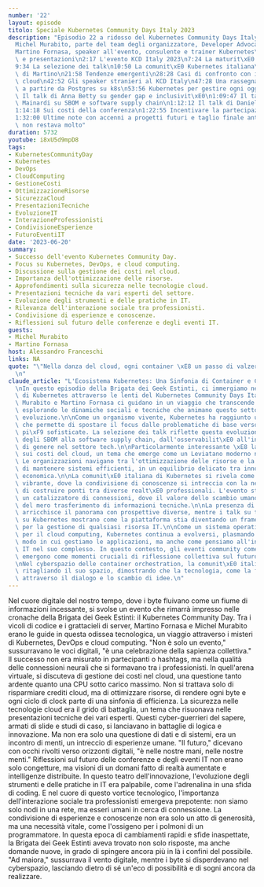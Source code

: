 ```yaml
---
number: '22'
layout: episode
titolo: Speciale Kubernetes Community Days Italy 2023
description: "Episodio 22 a ridosso del Kubernetes Community Days Italy 2023 con:\n\
  Michel Murabito, parte del team degli organizzatore, Developer Advocate at Mia-Platform\n\
  Martino Fornasa, speaker all'evento, consulente e trainer Kubernetes\n\n0:00 Introduzione\
  \ e presentazioni\n2:17 L'evento KCD Italy 2023\n7:24 La maturit\xE0 di Kubernetes\n\
  9:34 La selezione dei talk\n10:50 La comunit\xE0 Kubernetes italiana\n13.51 Il talk\
  \ di Martino\n21:58 Tendenze emergenti\n28:28 Casi di confronto con i costi del\
  \ cloud\n42:52 Gli speaker stranieri al KCD Italy\n47:28 Una rassegna di talk interessanti\
  \ a partire da Postgres su k8s\n53:56 Kubernetes per gestire ogni oggetto IT\n1:01:40\
  \ Il talk di Anna Betty su gender gap e inclusivit\xE0\n1:09:47 Il talk di Paolo\
  \ Mainardi su SBOM e software supply chain\n1:12:12 Il talk di Daniel Oh su observability\n\
  1:14:18 Sui costi della conferenza\n1:22:55 Incentivare la partecipazione alle community\n\
  1:32:00 Ultime note con accenni a progetti futuri e taglio finale anticipato, ma\
  \ non restava molto"
duration: 5732
youtube: i8xU5d9mpD8
tags:
- KubernetesCommunityDay
- Kubernetes
- DevOps
- CloudComputing
- GestioneCosti
- OttimizzazioneRisorse
- SicurezzaCloud
- PresentazioniTecniche
- EvoluzioneIT
- InterazioneProfessionisti
- CondivisioneEsperienze
- FuturoEventiIT
date: '2023-06-20'
summary:
- Successo dell'evento Kubernetes Community Day.
- Focus su Kubernetes, DevOps, e cloud computing.
- Discussione sulla gestione dei costi nel cloud.
- Importanza dell'ottimizzazione delle risorse.
- Approfondimenti sulla sicurezza nelle tecnologie cloud.
- Presentazioni tecniche da vari esperti del settore.
- Evoluzione degli strumenti e delle pratiche in IT.
- Rilevanza dell'interazione sociale tra professionisti.
- Condivisione di esperienze e conoscenze.
- Riflessioni sul futuro delle conferenze e degli eventi IT.
guests:
- Michel Murabito
- Martino Fornasa
host: Alessandro Franceschi
links: NA
quote: "\"Nella danza del cloud, ogni container \xE8 un passo di valzer con l'infinito.\"\
  \n"
claude_article: "L'Ecosistema Kubernetes: Una Sinfonia di Container e Comunit\xE0\n\
  \nIn questo episodio della Brigata dei Geek Estinti, ci immergiamo nell'universo\
  \ di Kubernetes attraverso le lenti del Kubernetes Community Days Italy 2023. Michel\
  \ Murabito e Martino Fornasa ci guidano in un viaggio che transcende la mera tecnologia,\
  \ esplorando le dinamiche sociali e tecniche che animano questo settore in continua\
  \ evoluzione.\n\nCome un organismo vivente, Kubernetes ha raggiunto una maturit\xE0\
  \ che permette di spostare il focus dalle problematiche di base verso questioni\
  \ pi\xF9 sofisticate. La selezione dei talk riflette questa evoluzione: dalla gestione\
  \ degli SBOM alla software supply chain, dall'osservabilit\xE0 all'inclusivit\xE0\
  \ di genere nel settore tech.\n\nParticolarmente interessante \xE8 la discussione\
  \ sui costi del cloud, un tema che emerge come un Leviatano moderno nel mare dell'IT.\
  \ Le organizzazioni navigano tra l'ottimizzazione delle risorse e la necessit\xE0\
  \ di mantenere sistemi efficienti, in un equilibrio delicato tra innovazione e sostenibilit\xE0\
  \ economica.\n\nLa comunit\xE0 italiana di Kubernetes si rivela come un microcosmo\
  \ vibrante, dove la condivisione di conoscenze si intreccia con la necessit\xE0\
  \ di costruire ponti tra diverse realt\xE0 professionali. L'evento stesso diventa\
  \ un catalizzatore di connessioni, dove il valore dello scambio umano supera quello\
  \ del mero trasferimento di informazioni tecniche.\n\nLa presenza di speaker internazionali\
  \ arricchisce il panorama con prospettive diverse, mentre i talk su temi come PostgreSQL\
  \ su Kubernetes mostrano come la piattaforma stia diventando un framework universale\
  \ per la gestione di qualsiasi risorsa IT.\n\nCome un sistema operativo distribuito\
  \ per il cloud computing, Kubernetes continua a evolversi, plasmando non solo il\
  \ modo in cui gestiamo le applicazioni, ma anche come pensiamo all'infrastruttura\
  \ IT nel suo complesso. In questo contesto, gli eventi community come il KCD Italy\
  \ emergono come momenti cruciali di riflessione collettiva sul futuro della tecnologia.\n\
  \nNel cyberspazio delle container orchestration, la comunit\xE0 italiana si sta\
  \ ritagliando il suo spazio, dimostrando che la tecnologia, come la filosofia, prospera\
  \ attraverso il dialogo e lo scambio di idee.\n"
---
```

Nel cuore digitale del nostro tempo, dove i byte fluivano come un fiume di informazioni incessante, si svolse un evento che rimarrà impresso nelle cronache della Brigata dei Geek Estinti: il Kubernetes Community Day. Tra i vicoli di codice e i grattacieli di server, Martino Fornasa e Michel Murabito erano le guide in questa odissea tecnologica, un viaggio attraverso i misteri di Kubernetes, DevOps e cloud computing.
"Non è solo un evento," sussurravano le voci digitali, "è una celebrazione della sapienza collettiva." Il successo non era misurato in partecipanti o hashtags, ma nella qualità delle connessioni neurali che si formavano tra i professionisti. In quell'arena virtuale, si discuteva di gestione dei costi nel cloud, una questione tanto ardente quanto una CPU sotto carico massimo. Non si trattava solo di risparmiare crediti cloud, ma di ottimizzare risorse, di rendere ogni byte e ogni ciclo di clock parte di una sinfonia di efficienza.
La sicurezza nelle tecnologie cloud era il grido di battaglia, un tema che risuonava nelle presentazioni tecniche dei vari esperti. Questi cyber-guerrieri del sapere, armati di slide e studi di caso, si lanciavano in battaglie di logica e innovazione. Ma non era solo una questione di dati e di sistemi, era un incontro di menti, un intreccio di esperienze umane.
"Il futuro," dicevano con occhi rivolti verso orizzonti digitali, "è nelle nostre mani, nelle nostre menti." Riflessioni sul futuro delle conferenze e degli eventi IT non erano solo congetture, ma visioni di un domani fatto di realtà aumentate e intelligenze distribuite.
In questo teatro dell'innovazione, l'evoluzione degli strumenti e delle pratiche in IT era palpabile, come l'adrenalina in una sfida di coding. E nel cuore di questo vortice tecnologico, l'importanza dell'interazione sociale tra professionisti emergeva prepotente: non siamo solo nodi in una rete, ma esseri umani in cerca di connessione.
La condivisione di esperienze e conoscenze non era solo un atto di generosità, ma una necessità vitale, come l'ossigeno per i polmoni di un programmatore. In questa epoca di cambiamenti rapidi e sfide inaspettate, la Brigata dei Geek Estinti aveva trovato non solo risposte, ma anche domande nuove, in grado di spingere ancora più in là i confini del possibile.
"Ad maiora," sussurrava il vento digitale, mentre i byte si disperdevano nel cyberspazio, lasciando dietro di sé un'eco di possibilità e di sogni ancora da realizzare.